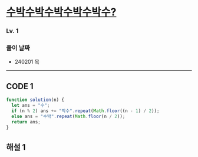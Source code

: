 # [수박수박수박수박수박수?](https://school.programmers.co.kr/learn/courses/30/lessons/12922)

### Lv. 1

### 풀이 날짜

- 240201 목

---

## CODE 1

```javascript
function solution(n) {
  let ans = "수";
  if (n % 2) ans += "박수".repeat(Math.floor((n - 1) / 2));
  else ans = "수박".repeat(Math.floor(n / 2));
  return ans;
}
```

## 해설 1
